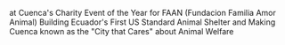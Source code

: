 at Cuenca's Charity Event of the Year for FAAN (Fundacion Familia Amor Animal) Building Ecuador's First US Standard Animal Shelter and Making Cuenca known as the "City that Cares" about Animal Welfare
